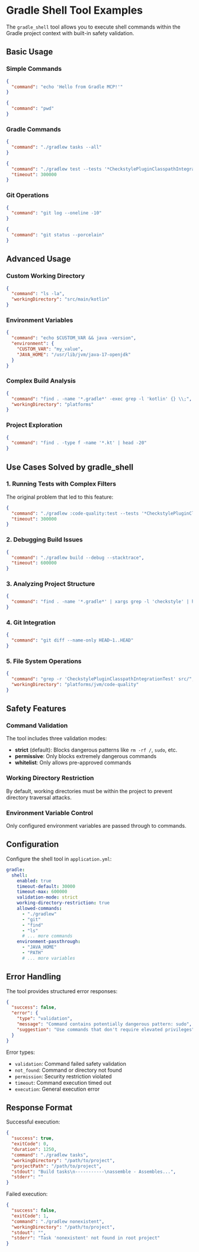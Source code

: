 # Gradle Shell Tool Examples

The `gradle_shell` tool allows you to execute shell commands within the Gradle project context with built-in safety validation.

## Basic Usage

### Simple Commands

```json
{
  "command": "echo 'Hello from Gradle MCP!'"
}
```

```json
{
  "command": "pwd"
}
```

### Gradle Commands

```json
{
  "command": "./gradlew tasks --all"
}
```

```json
{
  "command": "./gradlew test --tests '*CheckstylePluginClasspathIntegrationTest*' --info",
  "timeout": 300000
}
```

### Git Operations

```json
{
  "command": "git log --oneline -10"
}
```

```json
{
  "command": "git status --porcelain"
}
```

## Advanced Usage

### Custom Working Directory

```json
{
  "command": "ls -la",
  "workingDirectory": "src/main/kotlin"
}
```

### Environment Variables

```json
{
  "command": "echo $CUSTOM_VAR && java -version",
  "environment": {
    "CUSTOM_VAR": "my_value",
    "JAVA_HOME": "/usr/lib/jvm/java-17-openjdk"
  }
}
```

### Complex Build Analysis

```json
{
  "command": "find . -name '*.gradle*' -exec grep -l 'kotlin' {} \\;",
  "workingDirectory": "platforms"
}
```

### Project Exploration

```json
{
  "command": "find . -type f -name '*.kt' | head -20"
}
```

## Use Cases Solved by gradle_shell

### 1. Running Tests with Complex Filters
The original problem that led to this feature:

```json
{
  "command": "./gradlew :code-quality:test --tests '*CheckstylePluginClasspathIntegrationTest*accepts*throwing*exception*' --stacktrace",
  "timeout": 300000
}
```

### 2. Debugging Build Issues

```json
{
  "command": "./gradlew build --debug --stacktrace",
  "timeout": 600000
}
```

### 3. Analyzing Project Structure

```json
{
  "command": "find . -name '*.gradle*' | xargs grep -l 'checkstyle' | head -10"
}
```

### 4. Git Integration

```json
{
  "command": "git diff --name-only HEAD~1..HEAD"
}
```

### 5. File System Operations

```json
{
  "command": "grep -r 'CheckstylePluginClasspathIntegrationTest' src/",
  "workingDirectory": "platforms/jvm/code-quality"
}
```

## Safety Features

### Command Validation
The tool includes three validation modes:

- **strict** (default): Blocks dangerous patterns like `rm -rf /`, `sudo`, etc.
- **permissive**: Only blocks extremely dangerous commands
- **whitelist**: Only allows pre-approved commands

### Working Directory Restriction
By default, working directories must be within the project to prevent directory traversal attacks.

### Environment Variable Control
Only configured environment variables are passed through to commands.

## Configuration

Configure the shell tool in `application.yml`:

```yaml
gradle:
  shell:
    enabled: true
    timeout-default: 30000
    timeout-max: 600000
    validation-mode: strict
    working-directory-restriction: true
    allowed-commands:
      - "./gradlew"
      - "git"
      - "find"
      - "ls"
      # ... more commands
    environment-passthrough:
      - "JAVA_HOME"
      - "PATH"
      # ... more variables
```

## Error Handling

The tool provides structured error responses:

```json
{
  "success": false,
  "error": {
    "type": "validation",
    "message": "Command contains potentially dangerous pattern: sudo",
    "suggestion": "Use commands that don't require elevated privileges"
  }
}
```

Error types:
- `validation`: Command failed safety validation
- `not_found`: Command or directory not found
- `permission`: Security restriction violated
- `timeout`: Command execution timed out
- `execution`: General execution error

## Response Format

Successful execution:

```json
{
  "success": true,
  "exitCode": 0,
  "duration": 1250,
  "command": "./gradlew tasks",
  "workingDirectory": "/path/to/project",
  "projectPath": "/path/to/project",
  "stdout": "Build tasks\n-----------\nassemble - Assembles...",
  "stderr": ""
}
```

Failed execution:

```json
{
  "success": false,
  "exitCode": 1,
  "command": "./gradlew nonexistent",
  "workingDirectory": "/path/to/project",
  "stdout": "",
  "stderr": "Task 'nonexistent' not found in root project"
}
```
